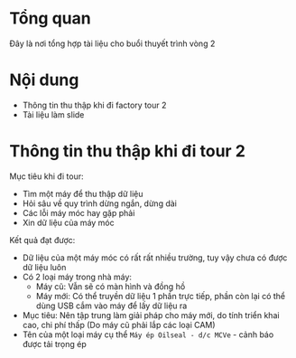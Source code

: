 # Tổng quan
Đây là nơi tổng hợp tài liệu cho buổi thuyết trình vòng 2

# Nội dung 
- Thông tin thu thập khi đi factory tour 2
- Tài liệu làm slide

# Thông tin thu thập khi đi tour 2
Mục tiêu khi đi tour:
- Tìm một máy để thu thập dữ liệu 
- Hỏi sâu về quy trình dừng ngắn, dừng dài 
- Các lỗi máy móc hay gặp phải 
- Xin dữ liệu của máy móc 
  
Kết quả đạt được:
- Dữ liệu của một máy móc có rất rất nhiều trường, tuy vậy chưa có được dữ liệu luôn 
- Có 2 loại máy trong nhà máy:
  - Máy cũ: Vẫn sẽ có màn hình và đồng hồ 
  - Máy mới: Có thể truyền dữ liệu 1 phần trực tiếp, phần còn lại có thể dùng USB cắm vào máy để lấy dữ liệu ra 
- Mục tiêu: Nên tập trung làm giải pháp cho máy mới, do tính triển khai cao, chi phí thấp (Do máy cũ phải lắp các loại CAM)
- Tên của một loại máy cụ thể
`Máy ép Oilseal - d/c MCVe` - cảnh báo được tải trọng ép 